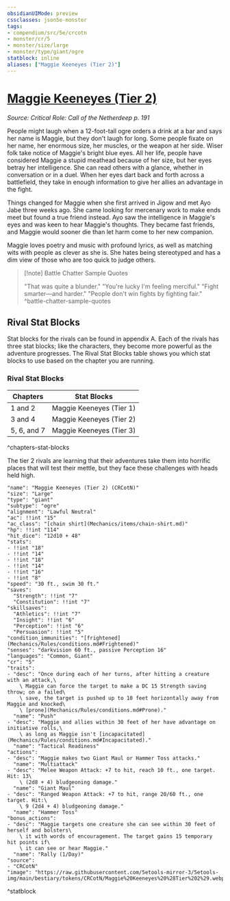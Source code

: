```yaml
---
obsidianUIMode: preview
cssclasses: json5e-monster
tags:
- compendium/src/5e/crcotn
- monster/cr/5
- monster/size/large
- monster/type/giant/ogre
statblock: inline
aliases: ["Maggie Keeneyes (Tier 2)"]
---
```

# [Maggie Keeneyes (Tier 2)](Mechanics\bestiary\npc/maggie-keeneyes-tier-2-crcotn.md)
*Source: Critical Role: Call of the Netherdeep p. 191*  

People might laugh when a 12-foot-tall ogre orders a drink at a bar and says her name is Maggie, but they don't laugh for long. Some people fixate on her name, her enormous size, her muscles, or the weapon at her side. Wiser folk take notice of Maggie's bright blue eyes. All her life, people have considered Maggie a stupid meathead because of her size, but her eyes betray her intelligence. She can read others with a glance, whether in conversation or in a duel. When her eyes dart back and forth across a battlefield, they take in enough information to give her allies an advantage in the fight.

Things changed for Maggie when she first arrived in Jigow and met Ayo Jabe three weeks ago. She came looking for mercenary work to make ends meet but found a true friend instead. Ayo saw the intelligence in Maggie's eyes and was keen to hear Maggie's thoughts. They became fast friends, and Maggie would sooner die than let harm come to her new companion.

Maggie loves poetry and music with profound lyrics, as well as matching wits with people as clever as she is. She hates being stereotyped and has a dim view of those who are too quick to judge others.

> [!note] Battle Chatter Sample Quotes
> 
> "That was quite a blunder." "You're lucky I'm feeling merciful." "Fight smarter—and harder." "People don't win fights by fighting fair."
^battle-chatter-sample-quotes

## Rival Stat Blocks

Stat blocks for the rivals can be found in appendix A. Each of the rivals has three stat blocks; like the characters, they become more powerful as the adventure progresses. The Rival Stat Blocks table shows you which stat blocks to use based on the chapter you are running.

### Rival Stat Blocks

| Chapters | Stat Blocks |
|----------|-------------|
| 1 and 2 | Maggie Keeneyes (Tier 1) |
| 3 and 4 | Maggie Keeneyes (Tier 2) |
| 5, 6, and 7 | Maggie Keeneyes (Tier 3) |
^chapters-stat-blocks

The tier 2 rivals are learning that their adventures take them into horrific places that will test their mettle, but they face these challenges with heads held high.

```statblock
"name": "Maggie Keeneyes (Tier 2) (CRCotN)"
"size": "Large"
"type": "giant"
"subtype": "ogre"
"alignment": "Lawful Neutral"
"ac": !!int "15"
"ac_class": "[chain shirt](Mechanics/items/chain-shirt.md)"
"hp": !!int "114"
"hit_dice": "12d10 + 48"
"stats":
- !!int "18"
- !!int "14"
- !!int "18"
- !!int "14"
- !!int "16"
- !!int "8"
"speed": "30 ft., swim 30 ft."
"saves":
  "Strength": !!int "7"
  "Constitution": !!int "7"
"skillsaves":
  "Athletics": !!int "7"
  "Insight": !!int "6"
  "Perception": !!int "6"
  "Persuasion": !!int "5"
"condition_immunities": "[frightened](Mechanics/Rules/conditions.md#Frightened)"
"senses": "darkvision 60 ft., passive Perception 16"
"languages": "Common, Giant"
"cr": "5"
"traits":
- "desc": "Once during each of her turns, after hitting a creature with an attack,\
    \ Maggie can force the target to make a DC 15 Strength saving throw; on a failed\
    \ save, the target is pushed up to 10 feet horizontally away from Maggie and knocked\
    \ [prone](Mechanics/Rules/conditions.md#Prone)."
  "name": "Push"
- "desc": "Maggie and allies within 30 feet of her have advantage on initiative rolls,\
    \ as long as Maggie isn't [incapacitated](Mechanics/Rules/conditions.md#Incapacitated)."
  "name": "Tactical Readiness"
"actions":
- "desc": "Maggie makes two Giant Maul or Hammer Toss attacks."
  "name": "Multiattack"
- "desc": "Melee Weapon Attack: +7 to hit, reach 10 ft., one target. Hit: 13\
    \ (2d8 + 4) bludgeoning damage."
  "name": "Giant Maul"
- "desc": "Ranged Weapon Attack: +7 to hit, range 20/60 ft., one target. Hit:\
    \ 9 (2d4 + 4) bludgeoning damage."
  "name": "Hammer Toss"
"bonus_actions":
- "desc": "Maggie targets one creature she can see within 30 feet of herself and bolsters\
    \ it with words of encouragement. The target gains 15 temporary hit points if\
    \ it can see or hear Maggie."
  "name": "Rally (1/Day)"
"source":
- "CRCotN"
"image": "https://raw.githubusercontent.com/5etools-mirror-3/5etools-img/main/bestiary/tokens/CRCotN/Maggie%20Keeneyes%20%28Tier%202%29.webp"
```
^statblock